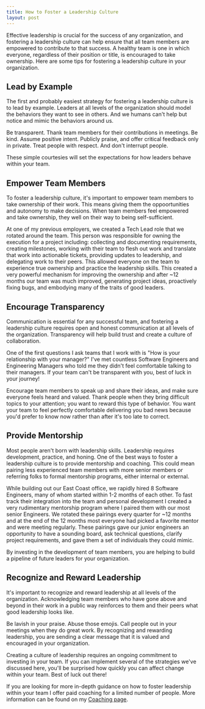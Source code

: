```yaml
---
title: How to Foster a Leadership Culture
layout: post
---
```


Effective leadership is crucial for the success of any organization, and fostering a leadership culture can help ensure that all team members are empowered to contribute to that success. A healthy team is one in which everyone, regardless of their position or title, is encouraged to take ownership. Here are some tips for fostering a leadership culture in your organization.

## Lead by Example
The first and probably easiest strategy for fostering a leadership culture is to lead by example. Leaders at all levels of the organization should model the behaviors they want to see in others. And we humans can't help but notice and mimic the behaviors around us.

Be transparent. Thank team members for their contributions in meetings. Be kind. Assume positive intent. Publicly praise, and offer critical feedback only in private. Treat people with respect. And don't interrupt people.

These simple courtesies will set the expectations for how leaders behave within your team.

## Empower Team Members
To foster a leadership culture, it's important to empower team members to take ownership of their work. This means giving them the oppoortunities and autonomy to make decisions. When team members feel empowered and take ownership, they well on their way to being self-sufficient.

At one of my previous employers, we created a Tech Lead role that we rotated around the team. This person was responsible for owning the execution for a project including: collecting and documenting requirements, creating milestones, working with their team to flesh out work and translate that work into actionable tickets, providing updates to leadership, and delegating work to their peers. This allowed everyone on the team to experience true ownership and practice the leadership skills. This created a very powerful mechanism for improving the ownership and after ~12 months our team was much improved, generating project ideas, proactively fixing bugs, and embodying many of the traits of good leaders.

## Encourage Transparency
Communication is essential for any successful team, and fostering a leadership culture requires open and honest communication at all levels of the organization.   Transparency will help build trust and create a culture of collaboration.

One of the first questions I ask teams that I work with is "How is your relationship with your manager?" I've met countless Software Engineers and Engineering Managers who told me they didn't feel comfortable talking to their managers. If your team can't be transparent with you, best of luck in your journey!

Encourage team members to speak up and share their ideas, and make sure everyone feels heard and valued. Thank people when they bring difficult topics to your attention; you want to reward this type of behavior. You want your team to feel perfectly comfortable delivering you bad news because you'd prefer to know now rather than after it's too late to correct.

## Provide Mentorship
Most people aren't born with leadership skills. Leadership requires development, practice, and honing. One of the best ways to foster a leadership culture is to provide mentorship and coaching. This could mean pairing less experienced team members with more senior members or referring folks to formal mentorship programs, either internal or external.

While building out our East Coast office, we rapidly hired 8 Software Engineers, many of whom started within 1-2 months of each other. To fast track their integration into the team and personal development I created a very rudimentary mentorship program where I paired them with our most senior Engineers. We rotated these pairings every quarter for ~12 months and at the end of the 12 months most everyone had picked a favorite mentor and were meeting regularly. These pairings gave our junior engineers an opportunity to have a sounding board, ask technical questions, clarify project requirements, and gave them a set of individuals they could mimic.

By investing in the development of team members, you are helping to build a pipeline of future leaders for your organization.

## Recognize and Reward Leadership
It's important to recognize and reward leadership at all levels of the organization. Acknowledging team members who have gone above and beyond in their work in a public way reinforces to them and their peers what good leadership looks like.

Be lavish in your praise. Abuse those emojis. Call people out in your meetings when they do great work. By recognizing and rewarding leadership, you are sending a clear message that it is valued and encouraged in your organization.

Creating a culture of leadership requires an ongoing commitment to investing in your team. If you can implement several of the strategies we've discussed here, you'll be surprised how quickly you can affect change within your team. Best of luck out there!

If you are looking for more in-depth guidance on how to foster leadership within your team I offer paid coaching for a limited number of people. More information can be found on my [Coaching page](/coaching).